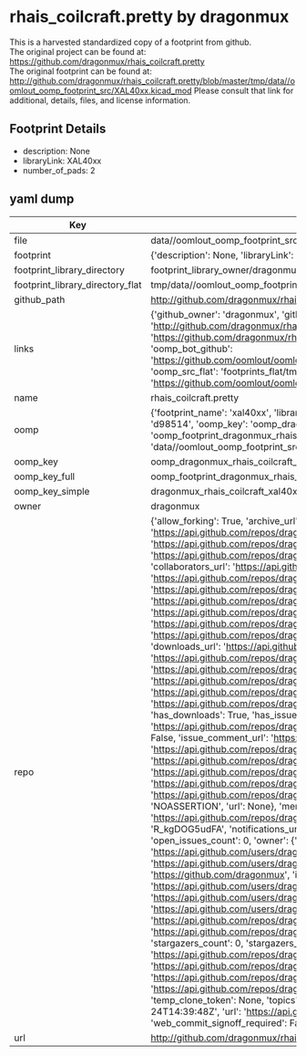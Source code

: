 # rhais_coilcraft.pretty by dragonmux  
This is a harvested standardized copy of a footprint from github.  
The original project can be found at:  
https://github.com/dragonmux/rhais_coilcraft.pretty  
The original footprint can be found at:
http://github.com/dragonmux/rhais_coilcraft.pretty/blob/master/tmp/data//oomlout_oomp_footprint_src/XAL40xx.kicad_mod
Please consult that link for additional, details, files, and license information.  
## Footprint Details
* description: None  
* libraryLink: XAL40xx  
* number_of_pads: 2  
## yaml dump  
| Key | Value |  
| --- | --- |  
| file | data//oomlout_oomp_footprint_src/rhais_coilcraft.pretty/XAL40xx.kicad_mod |  
| footprint | {'description': None, 'libraryLink': 'XAL40xx', 'number_of_pads': 2} |  
| footprint_library_directory | footprint_library_owner/dragonmux_rhais_coilcraft.pretty |  
| footprint_library_directory_flat | tmp/data//oomlout_oomp_footprint_src/footprints_flat/dragonmux_rhais_coilcraft_xal40xx/working |  
| github_path | http://github.com/dragonmux/rhais_coilcraft.pretty/blob/master/tmp/data//oomlout_oomp_footprint_src/XAL40xx.kicad_mod |  
| links | {'github_owner': 'dragonmux', 'github_repo_name': 'rhais_coilcraft.pretty', 'github_src': 'http://github.com/dragonmux/rhais_coilcraft.pretty/blob/master/tmp/data//oomlout_oomp_footprint_src/XAL40xx.kicad_mod', 'github_src_repo': 'https://github.com/dragonmux/rhais_coilcraft.pretty', 'oomp_bot': 'tmp/data//oomlout_oomp_footprint_src/footprints/dragonmux_rhais_coilcraft_xal40xx/working', 'oomp_bot_github': 'https://github.com/oomlout/oomlout_oomp_footprint_bot/tree/main/tmp/data//oomlout_oomp_footprint_src/footprints/dragonmux_rhais_coilcraft_xal40xx/working', 'oomp_src_flat': 'footprints_flat/tmp/data//oomlout_oomp_footprint_src/footprints_flat/dragonmux_rhais_coilcraft_xal40xx/working', 'oomp_src_flat_github': 'https://github.com/oomlout/oomlout_oomp_footprint_src/tree/main/tmp/data//oomlout_oomp_footprint_src/footprints_flat/dragonmux_rhais_coilcraft_xal40xx/working'} |  
| name | rhais_coilcraft.pretty |  
| oomp | {'footprint_name': 'xal40xx', 'library_name': 'rhais_coilcraft', 'md5': 'd98514830c80ce9d4a3a9096043452ee', 'md5_10': 'd98514830c', 'md5_5': 'd9851', 'md5_6': 'd98514', 'oomp_key': 'oomp_dragonmux_rhais_coilcraft_xal40xx', 'oomp_key_extra': 'oomp_footprint_dragonmux_rhais_coilcraft_xal40xx', 'oomp_key_full': 'oomp_footprint_dragonmux_rhais_coilcraft_xal40xx_d98514', 'oomp_key_simple': 'dragonmux_rhais_coilcraft_xal40xx', 'original_filename': 'data//oomlout_oomp_footprint_src/rhais_coilcraft.pretty/XAL40xx.kicad_mod', 'owner_name': 'dragonmux'} |  
| oomp_key | oomp_dragonmux_rhais_coilcraft_xal40xx |  
| oomp_key_full | oomp_footprint_dragonmux_rhais_coilcraft_xal40xx |  
| oomp_key_simple | dragonmux_rhais_coilcraft_xal40xx |  
| owner | dragonmux |  
| repo | {'allow_forking': True, 'archive_url': 'https://api.github.com/repos/dragonmux/rhais_coilcraft.pretty/{archive_format}{/ref}', 'archived': False, 'assignees_url': 'https://api.github.com/repos/dragonmux/rhais_coilcraft.pretty/assignees{/user}', 'blobs_url': 'https://api.github.com/repos/dragonmux/rhais_coilcraft.pretty/git/blobs{/sha}', 'branches_url': 'https://api.github.com/repos/dragonmux/rhais_coilcraft.pretty/branches{/branch}', 'clone_url': 'https://github.com/dragonmux/rhais_coilcraft.pretty.git', 'collaborators_url': 'https://api.github.com/repos/dragonmux/rhais_coilcraft.pretty/collaborators{/collaborator}', 'comments_url': 'https://api.github.com/repos/dragonmux/rhais_coilcraft.pretty/comments{/number}', 'commits_url': 'https://api.github.com/repos/dragonmux/rhais_coilcraft.pretty/commits{/sha}', 'compare_url': 'https://api.github.com/repos/dragonmux/rhais_coilcraft.pretty/compare/{base}...{head}', 'contents_url': 'https://api.github.com/repos/dragonmux/rhais_coilcraft.pretty/contents/{+path}', 'contributors_url': 'https://api.github.com/repos/dragonmux/rhais_coilcraft.pretty/contributors', 'created_at': '2022-02-24T14:39:48Z', 'default_branch': 'main', 'deployments_url': 'https://api.github.com/repos/dragonmux/rhais_coilcraft.pretty/deployments', 'description': "DX-MON's Coilcraft footprints KiCad library", 'disabled': False, 'downloads_url': 'https://api.github.com/repos/dragonmux/rhais_coilcraft.pretty/downloads', 'events_url': 'https://api.github.com/repos/dragonmux/rhais_coilcraft.pretty/events', 'fork': False, 'forks': 0, 'forks_count': 0, 'forks_url': 'https://api.github.com/repos/dragonmux/rhais_coilcraft.pretty/forks', 'full_name': 'dragonmux/rhais_coilcraft.pretty', 'git_commits_url': 'https://api.github.com/repos/dragonmux/rhais_coilcraft.pretty/git/commits{/sha}', 'git_refs_url': 'https://api.github.com/repos/dragonmux/rhais_coilcraft.pretty/git/refs{/sha}', 'git_tags_url': 'https://api.github.com/repos/dragonmux/rhais_coilcraft.pretty/git/tags{/sha}', 'git_url': 'git://github.com/dragonmux/rhais_coilcraft.pretty.git', 'has_discussions': False, 'has_downloads': True, 'has_issues': True, 'has_pages': False, 'has_projects': True, 'has_wiki': True, 'homepage': None, 'hooks_url': 'https://api.github.com/repos/dragonmux/rhais_coilcraft.pretty/hooks', 'html_url': 'https://github.com/dragonmux/rhais_coilcraft.pretty', 'id': 463183124, 'is_template': False, 'issue_comment_url': 'https://api.github.com/repos/dragonmux/rhais_coilcraft.pretty/issues/comments{/number}', 'issue_events_url': 'https://api.github.com/repos/dragonmux/rhais_coilcraft.pretty/issues/events{/number}', 'issues_url': 'https://api.github.com/repos/dragonmux/rhais_coilcraft.pretty/issues{/number}', 'keys_url': 'https://api.github.com/repos/dragonmux/rhais_coilcraft.pretty/keys{/key_id}', 'labels_url': 'https://api.github.com/repos/dragonmux/rhais_coilcraft.pretty/labels{/name}', 'language': None, 'languages_url': 'https://api.github.com/repos/dragonmux/rhais_coilcraft.pretty/languages', 'license': {'key': 'other', 'name': 'Other', 'node_id': 'MDc6TGljZW5zZTA=', 'spdx_id': 'NOASSERTION', 'url': None}, 'merges_url': 'https://api.github.com/repos/dragonmux/rhais_coilcraft.pretty/merges', 'milestones_url': 'https://api.github.com/repos/dragonmux/rhais_coilcraft.pretty/milestones{/number}', 'mirror_url': None, 'name': 'rhais_coilcraft.pretty', 'network_count': 0, 'node_id': 'R_kgDOG5udFA', 'notifications_url': 'https://api.github.com/repos/dragonmux/rhais_coilcraft.pretty/notifications{?since,all,participating}', 'open_issues': 0, 'open_issues_count': 0, 'owner': {'avatar_url': 'https://avatars.githubusercontent.com/u/691140?v=4', 'events_url': 'https://api.github.com/users/dragonmux/events{/privacy}', 'followers_url': 'https://api.github.com/users/dragonmux/followers', 'following_url': 'https://api.github.com/users/dragonmux/following{/other_user}', 'gists_url': 'https://api.github.com/users/dragonmux/gists{/gist_id}', 'gravatar_id': '', 'html_url': 'https://github.com/dragonmux', 'id': 691140, 'login': 'dragonmux', 'node_id': 'MDQ6VXNlcjY5MTE0MA==', 'organizations_url': 'https://api.github.com/users/dragonmux/orgs', 'received_events_url': 'https://api.github.com/users/dragonmux/received_events', 'repos_url': 'https://api.github.com/users/dragonmux/repos', 'site_admin': False, 'starred_url': 'https://api.github.com/users/dragonmux/starred{/owner}{/repo}', 'subscriptions_url': 'https://api.github.com/users/dragonmux/subscriptions', 'type': 'User', 'url': 'https://api.github.com/users/dragonmux'}, 'private': False, 'pulls_url': 'https://api.github.com/repos/dragonmux/rhais_coilcraft.pretty/pulls{/number}', 'pushed_at': '2022-02-24T14:40:38Z', 'releases_url': 'https://api.github.com/repos/dragonmux/rhais_coilcraft.pretty/releases{/id}', 'size': 6, 'ssh_url': 'git@github.com:dragonmux/rhais_coilcraft.pretty.git', 'stargazers_count': 0, 'stargazers_url': 'https://api.github.com/repos/dragonmux/rhais_coilcraft.pretty/stargazers', 'statuses_url': 'https://api.github.com/repos/dragonmux/rhais_coilcraft.pretty/statuses/{sha}', 'subscribers_count': 1, 'subscribers_url': 'https://api.github.com/repos/dragonmux/rhais_coilcraft.pretty/subscribers', 'subscription_url': 'https://api.github.com/repos/dragonmux/rhais_coilcraft.pretty/subscription', 'svn_url': 'https://github.com/dragonmux/rhais_coilcraft.pretty', 'tags_url': 'https://api.github.com/repos/dragonmux/rhais_coilcraft.pretty/tags', 'teams_url': 'https://api.github.com/repos/dragonmux/rhais_coilcraft.pretty/teams', 'temp_clone_token': None, 'topics': [], 'trees_url': 'https://api.github.com/repos/dragonmux/rhais_coilcraft.pretty/git/trees{/sha}', 'updated_at': '2022-02-24T14:39:48Z', 'url': 'https://api.github.com/repos/dragonmux/rhais_coilcraft.pretty', 'visibility': 'public', 'watchers': 0, 'watchers_count': 0, 'web_commit_signoff_required': False} |  
| url | http://github.com/dragonmux/rhais_coilcraft.pretty |  

